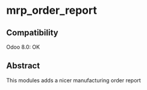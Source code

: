 mrp_order_report
==================

Compatibility
-------------
Odoo 8.0: OK

Abstract
--------
This modules adds a nicer manufacturing order report

